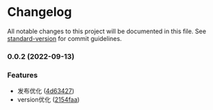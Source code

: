 # Changelog

All notable changes to this project will be documented in this file. See [standard-version](https://github.com/conventional-changelog/standard-version) for commit guidelines.

### 0.0.2 (2022-09-13)


### Features

* 发布优化 ([4d63427](https://github.com/novlan1/glory-cli/commit/4d634279b3eb3ec304992ec746362a5fa389de0d))
* version优化 ([2154faa](https://github.com/novlan1/glory-cli/commit/2154faa66d3f4cef9643475a4491cda212e70f0d))
